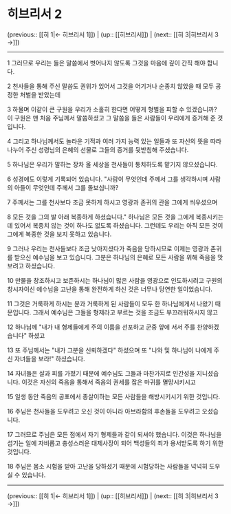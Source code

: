 # 히브리서 2

(previous:: [[히 1|← 히브리서 1]]) | (up:: [[히브리서]]) | (next:: [[히 3|히브리서 3 →]])

***




1 
그러므로 우리는 들은 말씀에서 벗어나지 않도록 그것을 마음에 깊이 간직 해야 합니다. 



2 
천사들을 통해 주신 말씀도 권위가 있어서 그것을 어기거나 순종치 않았을 때 모두 공정한 처벌을 받았는데 



3 
하물며 이같이 큰 구원을 우리가 소홀히 한다면 어떻게 형벌을 피할 수 있겠습니까? 이 구원은 맨 처음 주님께서 말씀하셨고 그 말씀을 들은 사람들이 우리에게 증거해 준 것입니다. 



4 
그리고 하나님께서도 놀라운 기적과 여러 가지 능력 있는 일들과 또 자신의 뜻을 따라 나누어 주신 성령님의 은혜의 선물로 그들의 증거를 뒷받침해 주셨습니다. 



5 
하나님은 우리가 말하는 장차 올 세상을 천사들이 통치하도록 맡기지 않으셨습니다. 



6 
성경에도 이렇게 기록되어 있습니다. "사람이 무엇인데 주께서 그를 생각하시며 사람의 아들이 무엇인데 주께서 그를 돌보십니까? 



7 
주께서는 그를 천사보다 조금 못하게 하시고 영광과 존귀의 관을 그에게 씌우셨으며 



8 
모든 것을 그의 발 아래 복종하게 하셨습니다." 하나님은 모든 것을 그에게 복종시키는 데 있어서 복종치 않는 것이 하나도 없도록 하셨습니다. 그런데도 우리는 아직 모든 것이 그에게 복종한 것을 보지 못하고 있습니다. 



9 
그러나 우리는 천사들보다 조금 낮아지셨다가 죽음을 당하시므로 이제는 영광과 존귀를 받으신 예수님을 보고 있습니다. 그분은 하나님의 은혜로 모든 사람을 위해 죽음을 맛보려고 하셨습니다. 



10 
만물을 창조하시고 보존하시는 하나님이 많은 사람을 영광으로 인도하시려고 구원의 창시자이신 예수님을 고난을 통해 완전하게 하신 것은 너무나 당연한 일이었습니다. 



11 
그것은 거룩하게 하시는 분과 거룩하게 된 사람들이 모두 한 하나님에게서 나왔기 때문입니다. 그래서 예수님은 그들을 형제라고 부르는 것을 조금도 부끄러워하시지 않고 



12 
하나님께 "내가 내 형제들에게 주의 이름을 선포하고 군중 앞에 서서 주를 찬양하겠습니다" 하셨고 



13 
또 주님께서는 "내가 그분을 신뢰하겠다" 하셨으며 또 "나와 및 하나님이 나에게 주신 자녀들을 보라!" 하셨습니다. 



14 
자녀들은 살과 피를 가졌기 때문에 예수님도 그들과 마찬가지로 인간성을 지니셨습니다. 이것은 자신의 죽음을 통해서 죽음의 권세를 잡은 마귀를 멸망시키시고 



15 
일생 동안 죽음의 공포에서 종살이하는 모든 사람들을 해방시키시기 위한 것입니다. 



16 
주님은 천사들을 도우려고 오신 것이 아니라 아브라함의 후손들을 도우려고 오셨습니다. 



17 
그러므로 주님은 모든 점에서 자기 형제들과 같이 되셔야 했습니다. 이것은 하나님을 섬기는 일에 자비롭고 충성스러운 대제사장이 되어 백성들의 죄가 용서받도록 하기 위한 것입니다. 



18 
주님은 몸소 시험을 받아 고난을 당하셨기 때문에 시험당하는 사람들을 넉넉히 도우실 수 있습니다.

***

(previous:: [[히 1|← 히브리서 1]]) | (up:: [[히브리서]]) | (next:: [[히 3|히브리서 3 →]])
